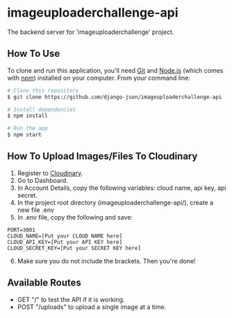 # imageuploaderchallenge-api
The backend server for 'imageuploaderchallenge' project.

## How To Use

<!-- Example: -->

To clone and run this application, you'll need [Git](https://git-scm.com) and [Node.js](https://nodejs.org/en/download/) (which comes with [npm](http://npmjs.com)) installed on your computer. From your command line:

```bash
# Clone this repository
$ git clone https://github.com/django-json/imageuploaderchallenge-api

# Install dependencies
$ npm install

# Run the app
$ npm start
```

## How To Upload Images/Files To Cloudinary
1. Register to [Cloudinary](https://cloudinary.com/).
2. Go to Dashboard.
3. In Account Details, copy the following variables: cloud name, api key, api secret.
4. In the project root directory (imageuploaderchallenge-api/), create a new file .env
5. In .env file, copy the following and save:
  ```
  PORT=3001
  CLOUD_NAME=[Put your CLOUD NAME here]
  CLOUD_API_KEY=[Put your API KEY here]
  CLOUD_SECRET_KEY=[Put your SECRET KEY here] 
  ```
6. Make sure you do not include the brackets. Then you're done!

## Available Routes
- GET "/" to test the API if it is working.
- POST "/uploads" to upload a single image at a time.
